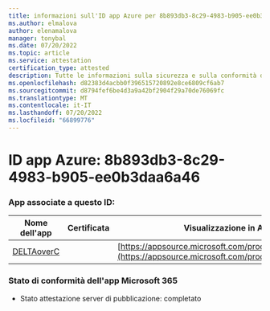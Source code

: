 ```yaml
---
title: informazioni sull'ID app Azure per 8b893db3-8c29-4983-b905-ee0b3daa6a46
ms.author: elmalova
author: elenamalova
manager: tonybal
ms.date: 07/20/2022
ms.topic: article
ms.service: attestation
certification_type: attested
description: Tutte le informazioni sulla sicurezza e sulla conformità disponibili per 8b893db3-8c29-4983-b905-ee0b3daa6a46.
ms.openlocfilehash: d82383d4acbb0f396515720892e8ce6809cf6ab7
ms.sourcegitcommit: d8794fef6be4d3a9a42bf2904f29a70de76069fc
ms.translationtype: MT
ms.contentlocale: it-IT
ms.lasthandoff: 07/20/2022
ms.locfileid: "66899776"
---
```

# <a name="azure-app-id-8b893db3-8c29-4983-b905-ee0b3daa6a46"></a>ID app Azure: 8b893db3-8c29-4983-b905-ee0b3daa6a46


### <a name="apps-associated-with-this-id"></a>App associate a questo ID:
| **Nome dell'app** | **Certificata** | **Visualizzazione in AppSource** |
|--------------|---------------|-----------------------|
| [DELTAoverC](../forward/WA200003286.md) |  | [https://appsource.microsoft.com/product/office/WA200003286](https://appsource.microsoft.com/product/office/WA200003286) |

### <a name="microsoft-365-app-compliance-status"></a>Stato di conformità dell'app Microsoft 365
- Stato attestazione server di pubblicazione: completato
